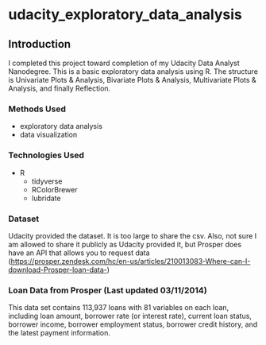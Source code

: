 # udacity_exploratory_data_analysis

## Introduction
I completed this project toward completion of my Udacity Data Analyst Nanodegree. This is a basic exploratory data analysis using R. The structure is Univariate Plots & Analysis, Bivariate Plots & Analysis, Multivariate Plots & Analysis, and finally Reflection.

### Methods Used
- exploratory data analysis
- data visualization
### Technologies Used
- R
    - tidyverse
    - RColorBrewer
    - lubridate

### Dataset
Udacity provided the dataset. It is too large to share the csv. Also, not sure I am allowed to share it publicly as Udacity provided it, but Prosper does have an API that allows you to request data (https://prosper.zendesk.com/hc/en-us/articles/210013083-Where-can-I-download-Prosper-loan-data-)

### Loan Data from Prosper (Last updated 03/11/2014)
This data set contains 113,937 loans with 81 variables on each loan, including loan amount, borrower rate (or interest rate), current loan status, borrower income, borrower employment status, borrower credit history, and the latest payment information.
